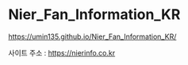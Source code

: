 # Nier_Fan_Information_KR

https://umin135.github.io/Nier_Fan_Information_KR/

사이트 주소 : https://nierinfo.co.kr
